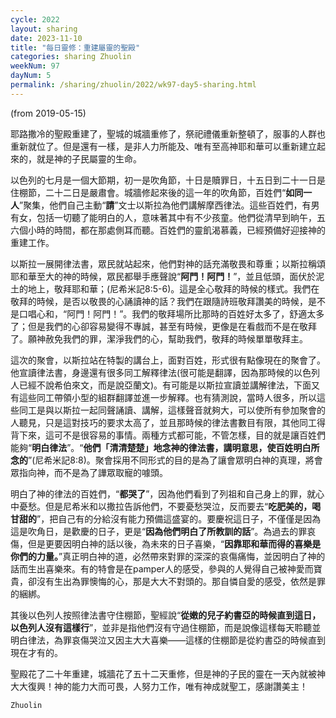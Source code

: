 ```yaml
---
cycle: 2022
layout: sharing
date: 2023-11-10
title: "每日靈修：重建屬靈的聖殿"
categories: sharing Zhuolin
weekNum: 97
dayNum: 5
permalink: /sharing/zhuolin/2022/wk97-day5-sharing.html
--- 
```

(from 2019-05-15)

耶路撒冷的聖殿重建了，聖城的城牆重修了，祭祀禮儀重新整頓了，服事的人群也重新就位了。但是還有一樣，是非人力所能及、唯有至高神耶和華可以重新建立起來的，就是神的子民屬靈的生命。  

以色列的七月是一個大節期，初一是吹角節，十日是贖罪日，十五日到二十一日是住棚節，二十二日是嚴肅會。城牆修起來後的這一年的吹角節，百姓們“**如同一人**”聚集，他們自己主動“**請**”文士以斯拉為他們講解摩西律法。這些百姓們，有男有女，包括一切聽了能明白的人，意味著其中有不少孩童。他們從清早到晌午，五六個小時的時間，都在那處側耳而聽。百姓們的靈飢渴慕義，已經預備好迎接神的重建工作。  

以斯拉一展開律法書，眾民就站起來，他們對神的話充滿敬畏和尊重；以斯拉稱頌耶和華至大的神的時候，眾民都舉手應聲說“**阿門！阿門！**”，並且低頭，面伏於泥土的地上，敬拜耶和華；(尼希米記8:5-6)。這是全心敬拜的時候的樣式。我們在敬拜的時候，是否以敬畏的心誦讀神的話？我們在跟隨詩班敬拜讚美的時候，是不是口唱心和，“阿門！阿門！”。我們的敬拜場所比那時的百姓好太多了，舒適太多了；但是我們的心卻容易變得不專誠，甚至有時候，更像是在看戲而不是在敬拜了。願神赦免我們的罪，潔淨我們的心，幫助我們，敬拜的時候單單敬拜主。  

這次的聚會，以斯拉站在特製的講台上，面對百姓，形式很有點像現在的聚會了。他宣讀律法書，身邊還有很多同工解釋律法(很可能是翻譯，因為那時候的以色列人已經不說希伯來文，而是說亞蘭文)。有可能是以斯拉宣讀並講解律法，下面又有這些同工帶領小型的組群翻譯並進一步解釋。也有猜測說，當時人很多，所以這些同工是與以斯拉一起同聲誦讀、講解，這樣聲音就夠大，可以使所有參加聚會的人聽見，只是這對技巧的要求太高了，並且那時候的律法書數目有限，其他同工得背下來，這可不是很容易的事情。兩種方式都可能，不管怎樣，目的就是讓百姓們能夠“**明白律法**”。“**他們「清清楚楚」地念神的律法書，講明意思，使百姓明白所念的**”(尼希米記8:8)。聚會採用不同形式的目的是為了讓會眾明白神的真理，將會眾指向神，而不是為了譁眾取寵的噱頭。  

明白了神的律法的百姓們，“**都哭了**”，因為他們看到了列祖和自己身上的罪，就心中憂愁。但是尼希米和以撒拉告訴他們，不要憂愁哭泣，反而要去“**吃肥美的，喝甘甜的**”，把自己有的分給沒有能力預備這盛宴的。要慶祝這日子，不僅僅是因為這是吹角日，是歡慶的日子，更是“**因為他們明白了所教訓的話**”。為過去的罪哀傷，但是更要因明白神的話以後，為未來的日子喜樂，“**因靠耶和華而得的喜樂是你們的力量。**”真正明白神的道，必然帶來對罪的深深的哀傷痛悔，並因明白了神的話而生出喜樂來。有的特會是在pamper人的感受，參與的人覺得自己被神愛而寶貴，卻沒有生出為罪懊悔的心，那是大大不對頭的。那自憐自愛的感受，依然是罪的綑綁。  

其後以色列人按照律法書守住棚節，聖經說“**從嫩的兒子約書亞的時候直到這日，以色列人沒有這樣行**”，並非是指他們沒有守過住棚節，而是說像這樣每天聆聽並明白律法，為罪哀傷哭泣又因主大大喜樂——這樣的住棚節是從約書亞的時候直到現在才有的。  

聖殿花了二十年重建，城牆花了五十二天重修，但是神的子民的靈在一天內就被神大大復興！神的能力大而可畏，人努力工作，唯有神成就聖工，感謝讚美主！  

`Zhuolin`  
